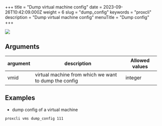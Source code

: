+++
title = "Dump virtual machine config"
date = 2023-09-26T10:42:09.000Z
weight = 6
slug = "dump_config"
keywords = "proxcli"
description = "Dump virtual machine config"
menuTitle = "Dump config"
+++


![](/images/proxcli_vms_dump_config_help.png)

## Arguments

|argument|description|Allowed values|
|---|---|---|
|vmid|virtual machine from which we want to dump the config|integer|

## Examples

- dump config of a virtual machine

```bash
proxcli vms dump_config 111
```

